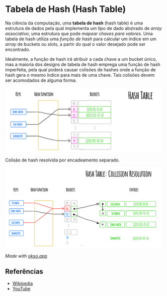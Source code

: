 # Tabela de Hash (Hash Table)

Na ciência da computação, uma **tabela de hash** (hash table) é uma
estrutura de dados pela qual implementa um tipo de dado abstrado de
_array associativo_, uma estrutura que pode _mapear chaves para valores_.
Uma tabela de hash utiliza uma _função de hash_ para calcular um índice
em um _array_ de buckets ou slots, a partir do qual o valor desejado
pode ser encontrado.

Idealmente, a função de hash irá atribuir a cada chave a um bucket único,
mas a maioria dos designs de tabela de hash emprega uma função de hash
imperfeita, pela qual poderá causar colisões de hashes onde a função de hash
gera o mesmo índice para mais de uma chave. Tais colisões devem ser
acomodados de alguma forma.

![Hash Table](./images/hash-table.jpeg)

Colisão de hash resolvida por encadeamento separado.

![Hash Collision](./images/collision-resolution.jpeg)

_Made with [okso.app](https://okso.app)_

## Referências

- [Wikipedia](https://en.wikipedia.org/wiki/Hash_table)
- [YouTube](https://www.youtube.com/watch?v=shs0KM3wKv8&index=4&list=PLLXdhg_r2hKA7DPDsunoDZ-Z769jWn4R8)
